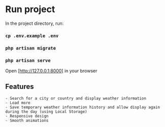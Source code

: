 # Run project

In the project directory, run:
### `cp .env.example .env`
### `php artisan migrate`
### `php artisan serve`

Open [http://127.0.0.1:8000] in your browser

## Features
    - Search for a city or country and display weather information
    - Load more
    - Save temporary weather information history and allow display again during the day (using Local Storage)
    - Responsive design
    - Smooth animations